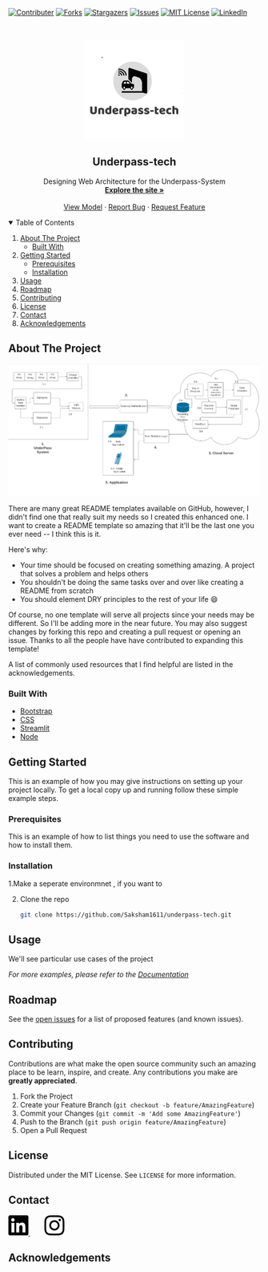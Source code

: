 <!-- PROJECT SHIELDS -->
<!--
*** I'm using markdown "reference style" links for readability (the values are mentioned at last)
*** https://www.markdownguide.org/basic-syntax/#reference-style-links
-->
[![Contributer][contributors-shield]][contributors-url]
[![Forks][forks-shield]][forks-url]
[![Stargazers][stars-shield]][stars-url]
[![Issues][issues-shield]][issues-url]
[![MIT License][license-shield]][license-url]
[![LinkedIn][linkedin-shield]][linkedin-url]



<!-- PROJECT LOGO -->
<br />
<p align="center">
  <a href="https://saksham1611.github.io/underpass-tech/">
    <img src="./logo/logo1.png"alt="Logo" width="200" height="200">
  </a>

  <h2 align="center"><b>Underpass-tech</b></h3>

  <p align="center">
    Designing Web Architecture for the Underpass-System  
    <br />
    <a href="https://saksham1611.github.io/underpass-tech/"><strong>Explore the site »</strong></a>
    <br />
    <br />
    <a href="https://github.com/Saksham1611/underpass-tech">View Model</a>
    ·
    <a href="https://github.com/Saksham1611/underpass-tech/issues">Report Bug</a>
    ·
    <a href="https://github.com/Saksham1611/underpass-tech/issues">Request Feature</a>
  </p>
</p>



<!-- TABLE OF CONTENTS -->
<details open="open">
  <summary>Table of Contents</summary>
  <ol>
    <li>
      <a href="#about-the-project">About The Project</a>
      <ul>
        <li><a href="#built-with">Built With</a></li>
      </ul>
    </li>
    <li>
      <a href="#getting-started">Getting Started</a>
      <ul>
        <li><a href="#prerequisites">Prerequisites</a></li>
        <li><a href="#installation">Installation</a></li>
      </ul>
    </li>
    <li><a href="#usage">Usage</a></li>
    <li><a href="#roadmap">Roadmap</a></li>
    <li><a href="#contributing">Contributing</a></li>
    <li><a href="#license">License</a></li>
    <li><a href="#contact">Contact</a></li>
    <li><a href="#acknowledgements">Acknowledgements</a></li>
  </ol>
</details>



<!-- ABOUT THE PROJECT -->
## About The Project

![Product Name Screen Shot][product-screenshot]

There are many great README templates available on GitHub, however, I didn't find one that really suit my needs so I created this enhanced one. I want to create a README template so amazing that it'll be the last one you ever need -- I think this is it.

Here's why:
* Your time should be focused on creating something amazing. A project that solves a problem and helps others
* You shouldn't be doing the same tasks over and over like creating a README from scratch
* You should element DRY principles to the rest of your life :smile:

Of course, no one template will serve all projects since your needs may be different. So I'll be adding more in the near future. You may also suggest changes by forking this repo and creating a pull request or opening an issue. Thanks to all the people have have contributed to expanding this template!

A list of commonly used resources that I find helpful are listed in the acknowledgements.

### Built With

* [Bootstrap](https://getbootstrap.com)
* [CSS](https://css.com)
* [Streamlit](https://streamlit.com)
* [Node](https://node.com)



<!-- GETTING STARTED -->
## Getting Started

This is an example of how you may give instructions on setting up your project locally.
To get a local copy up and running follow these simple example steps.

### Prerequisites

This is an example of how to list things you need to use the software and how to install them.

### Installation

1.Make a seperate environmnet , if you want to    

2. Clone the repo

   ```sh
   git clone https://github.com/Saksham1611/underpass-tech.git
   ```
<!-- USAGE EXAMPLES -->
## Usage

We'll see particular use cases of the project 

_For more examples, please refer to the [Documentation](documentation.md)_



<!-- ROADMAP -->
## Roadmap

See the [open issues](https://github.com/Saksham1611/underpass-tech/issues) for a list of proposed features (and known issues).



<!-- CONTRIBUTING -->
## Contributing

Contributions are what make the open source community such an amazing place to be learn, inspire, and create. Any contributions you make are **greatly appreciated**.

1. Fork the Project
2. Create your Feature Branch (`git checkout -b feature/AmazingFeature`)
3. Commit your Changes (`git commit -m 'Add some AmazingFeature'`)
4. Push to the Branch (`git push origin feature/AmazingFeature`)
5. Open a Pull Request



<!-- LICENSE -->
## License

Distributed under the MIT License. See `LICENSE` for more information.



<!-- CONTACT -->
## Contact
  <a href="https://www.linkedin.com/in/sakshamgupta1611/">
  <img src="./logo/linkedin.svg" alt="LinkedIn" width="40" height="40">
  </a>
  &nbsp;&nbsp;&nbsp;&nbsp;&nbsp;&nbsp
  <a href="https://www.instagram.com/init__23/">
  <img src="./logo/instagram.svg" alt="Instagram" width="40" height="40">
  </a>




<!-- ACKNOWLEDGEMENTS -->
## Acknowledgements





<!-- MARKDOWN LINKS & IMAGES -->
<!-- https://www.markdownguide.org/basic-syntax/#reference-style-links -->
[contributors-shield]: https://img.shields.io/github/contributors/Saksham1611/underpass-tech.svg?style=for-the-badge
[contributors-url]: https://github.com/Saksham1611/underpass-tech/graphs/contributors
[forks-shield]: https://img.shields.io/github/forks/Saksham1611/underpass-tech.svg?style=for-the-badge
[forks-url]: https://github.com/Saksham1611/underpass-tech/network/members
[stars-shield]: https://img.shields.io/github/stars/Saksham1611/underpass-tech?style=for-the-badge
[stars-url]: https://github.com/Saksham1611/underpass-tech/stargazers
[issues-shield]: https://img.shields.io/github/issues/Saksham1611/underpass-tech?style=for-the-badge
[issues-url]: https://github.com/Saksham1611/underpass-tech/issues
[license-shield]: https://img.shields.io/github/license/Saksham1611/underpass-tech?style=for-the-badge
[license-url]: https://github.com/Saksham1611/underpass-tech/blob/main/LICENSE.md
[linkedin-shield]: https://img.shields.io/badge/-LinkedIn-black.svg?style=for-the-badge&logo=linkedin&colorB=555
[linkedin-url]: https://www.linkedin.com/in/sakshamgupta1611/
[product-screenshot]: logo/project.png
